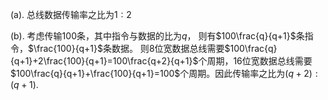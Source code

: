 (a). 总线数据传输率之比为$1:2$

(b). 考虑传输$100$条，其中指令与数据的比为$q$，
则有$100\frac{q}{q+1}$条指令，$\frac{100}{q+1}$条数据。
则$8$位宽数据总线需要$100\frac{q}{q+1}+2\frac{100}{q+1}=100\frac{q+2}{q+1}$个周期，$16$位宽数据总线需要$100\frac{q}{q+1}+\frac{100}{q+1}=100$个周期。因此传输率之比为$(q+2):(q+1)$.